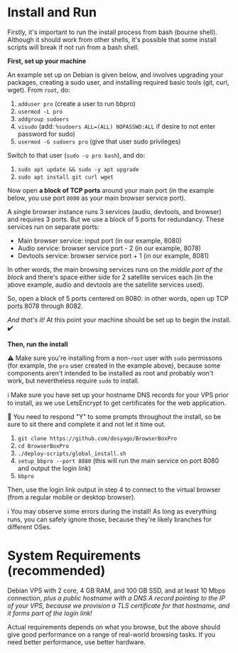 # Install and Run

Firstly, it's important to run the install process from bash (bourne shell). Although it should work from other shells, it's possible that some install scripts will break if not run from a bash shell. 

**First, set up your machine**

An example set up on Debian is given below, and involves upgrading your packages, creating a sudo user, and installing required basic tools (git, curl, wget). From `root`, do:

1. `adduser pro` (create a user to run bbpro)
2. `usermod -L pro`
3. `addgroup sudoers`
4. `visudo` (add: `%sudoers ALL=(ALL) NOPASSWD:ALL` if desire to not enter password for sudo)
5. `usermod -G sudoers pro` (give that user sudo privileges)

Switch to that user (`sudo -u pro bash`), and do:

1. `sudo apt update && sudo -y apt upgrade`
2. `sudo apt install git curl wget`

Now open **a block of TCP ports** around your main port (in the example below, you use port `8080` as your main browser service port).

A single browser instance runs 3 services (audio, devtools, and browser) and requires 3 ports. But we use a block of 5 ports for redundancy. These services run on separate ports:

- Main browser service: input port (in our example, 8080)
- Audio service: browser service port - 2 (in our example, 8078)
- Devtools service: browser service port + 1 (in our example, 8081)

In other words, the main browsing services runs on the *middle port of the block* and there's space either side for 2 satellite services each (in the above example, audio and devtools are the satellite services used). 

So, open a block of 5 ports centered on 8080: in other words, open up TCP ports 8078 through 8082.

*And that's it!* At this point your machine should be set up to begin the install. ✔️

**Then, run the install**

:warning: Make sure you're installing from a non-`root` user with `sudo` permissons (for example, the `pro` user created in the example above), because some components aren't intended to be installed as root and probably won't work, but nevertheless require `sudo` to install.

ℹ️ Make sure you have set up your hostname DNS records for your VPS prior to install, as we use LetsEncrypt to get certificates for the web application.

🥇 You need to respond "Y" to some prompts throughout the install, so be sure to sit there and complete it and not let it time out.

1. `git clone https://github.com/dosyago/BrowserBoxPro`
2. `cd BrowserBoxPro`
3. `./deploy-scripts/global_install.sh`
4. `setup_bbpro --port 8080` (this will run the main service on port 8080 and output the login link)
5. `bbpro`

Then, use the login link output in step 4 to connect to the virtual browser (from a regular mobile or desktop browser). 

ℹ️ You may observe some errors during the install! As long as everything runs, you can safely ignore those, because they're likely branches for different OSes. 

# System Requirements (recommended)

Debian VPS with 2 core, 4 GB RAM, and 100 GB SSD, and at least 10 Mbps connection, *plus a public hostname with a DNS A record pointing to the IP of your VPS, because we provision a TLS certificate for that hostname, and it forms part of the login link!*

Actual requirements depends on what you browse, but the above should give good performance on a range of real-world browsing tasks. If you need better performance, use better hardware.


